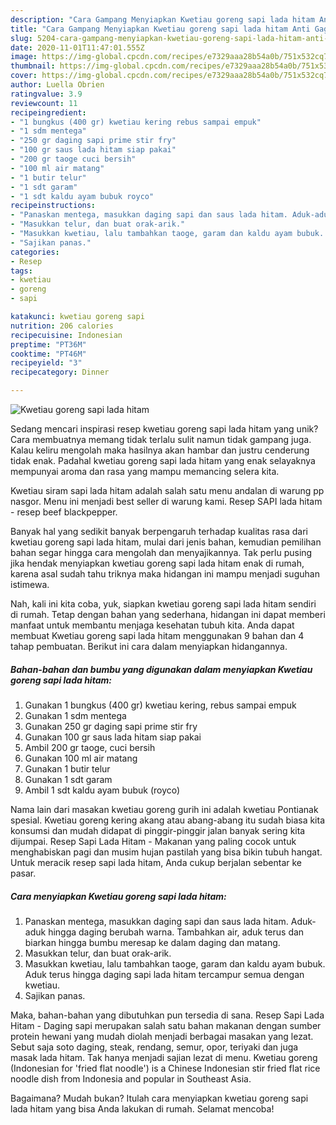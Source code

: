 ```yaml
---
description: "Cara Gampang Menyiapkan Kwetiau goreng sapi lada hitam Anti Gagal"
title: "Cara Gampang Menyiapkan Kwetiau goreng sapi lada hitam Anti Gagal"
slug: 5204-cara-gampang-menyiapkan-kwetiau-goreng-sapi-lada-hitam-anti-gagal
date: 2020-11-01T11:47:01.555Z
image: https://img-global.cpcdn.com/recipes/e7329aaa28b54a0b/751x532cq70/kwetiau-goreng-sapi-lada-hitam-foto-resep-utama.jpg
thumbnail: https://img-global.cpcdn.com/recipes/e7329aaa28b54a0b/751x532cq70/kwetiau-goreng-sapi-lada-hitam-foto-resep-utama.jpg
cover: https://img-global.cpcdn.com/recipes/e7329aaa28b54a0b/751x532cq70/kwetiau-goreng-sapi-lada-hitam-foto-resep-utama.jpg
author: Luella Obrien
ratingvalue: 3.9
reviewcount: 11
recipeingredient:
- "1 bungkus (400 gr) kwetiau kering rebus sampai empuk"
- "1 sdm mentega"
- "250 gr daging sapi prime stir fry"
- "100 gr saus lada hitam siap pakai"
- "200 gr taoge cuci bersih"
- "100 ml air matang"
- "1 butir telur"
- "1 sdt garam"
- "1 sdt kaldu ayam bubuk royco"
recipeinstructions:
- "Panaskan mentega, masukkan daging sapi dan saus lada hitam. Aduk-aduk hingga daging berubah warna. Tambahkan air, aduk terus dan biarkan hingga bumbu meresap ke dalam daging dan matang."
- "Masukkan telur, dan buat orak-arik."
- "Masukkan kwetiau, lalu tambahkan taoge, garam dan kaldu ayam bubuk. Aduk terus hingga daging sapi lada hitam tercampur semua dengan kwetiau."
- "Sajikan panas."
categories:
- Resep
tags:
- kwetiau
- goreng
- sapi

katakunci: kwetiau goreng sapi 
nutrition: 206 calories
recipecuisine: Indonesian
preptime: "PT36M"
cooktime: "PT46M"
recipeyield: "3"
recipecategory: Dinner

---
```



![Kwetiau goreng sapi lada hitam](https://img-global.cpcdn.com/recipes/e7329aaa28b54a0b/751x532cq70/kwetiau-goreng-sapi-lada-hitam-foto-resep-utama.jpg)

Sedang mencari inspirasi resep kwetiau goreng sapi lada hitam yang unik? Cara membuatnya memang tidak terlalu sulit namun tidak gampang juga. Kalau keliru mengolah maka hasilnya akan hambar dan justru cenderung tidak enak. Padahal kwetiau goreng sapi lada hitam yang enak selayaknya mempunyai aroma dan rasa yang mampu memancing selera kita.

Kwetiau siram sapi lada hitam adalah salah satu menu andalan di warung pp nasgor. Menu ini menjadi best seller di warung kami. Resep SAPI lada hitam - resep beef blackpepper.

Banyak hal yang sedikit banyak berpengaruh terhadap kualitas rasa dari kwetiau goreng sapi lada hitam, mulai dari jenis bahan, kemudian pemilihan bahan segar hingga cara mengolah dan menyajikannya. Tak perlu pusing jika hendak menyiapkan kwetiau goreng sapi lada hitam enak di rumah, karena asal sudah tahu triknya maka hidangan ini mampu menjadi suguhan istimewa.


Nah, kali ini kita coba, yuk, siapkan kwetiau goreng sapi lada hitam sendiri di rumah. Tetap dengan bahan yang sederhana, hidangan ini dapat memberi manfaat untuk membantu menjaga kesehatan tubuh kita. Anda dapat membuat Kwetiau goreng sapi lada hitam menggunakan 9 bahan dan 4 tahap pembuatan. Berikut ini cara dalam menyiapkan hidangannya.

<!--inarticleads1-->

##### Bahan-bahan dan bumbu yang digunakan dalam menyiapkan Kwetiau goreng sapi lada hitam:

1. Gunakan 1 bungkus (400 gr) kwetiau kering, rebus sampai empuk
1. Gunakan 1 sdm mentega
1. Gunakan 250 gr daging sapi prime stir fry
1. Gunakan 100 gr saus lada hitam siap pakai
1. Ambil 200 gr taoge, cuci bersih
1. Gunakan 100 ml air matang
1. Gunakan 1 butir telur
1. Gunakan 1 sdt garam
1. Ambil 1 sdt kaldu ayam bubuk (royco)


Nama lain dari masakan kwetiau goreng gurih ini adalah kwetiau Pontianak spesial. Kwetiau goreng kering akang atau abang-abang itu sudah biasa kita konsumsi dan mudah didapat di pinggir-pinggir jalan banyak sering kita dijumpai. Resep Sapi Lada Hitam - Makanan yang paling cocok untuk menghabiskan pagi dan musim hujan pastilah yang bisa bikin tubuh hangat. Untuk meracik resep sapi lada hitam, Anda cukup berjalan sebentar ke pasar. 

<!--inarticleads2-->

##### Cara menyiapkan Kwetiau goreng sapi lada hitam:

1. Panaskan mentega, masukkan daging sapi dan saus lada hitam. Aduk-aduk hingga daging berubah warna. Tambahkan air, aduk terus dan biarkan hingga bumbu meresap ke dalam daging dan matang.
1. Masukkan telur, dan buat orak-arik.
1. Masukkan kwetiau, lalu tambahkan taoge, garam dan kaldu ayam bubuk. Aduk terus hingga daging sapi lada hitam tercampur semua dengan kwetiau.
1. Sajikan panas.


Maka, bahan-bahan yang dibutuhkan pun tersedia di sana. Resep Sapi Lada Hitam - Daging sapi merupakan salah satu bahan makanan dengan sumber protein hewani yang mudah diolah menjadi berbagai masakan yang lezat. Sebut saja soto daging, steak, rendang, semur, opor, teriyaki dan juga masak lada hitam. Tak hanya menjadi sajian lezat di menu. Kwetiau goreng (Indonesian for &#39;fried flat noodle&#39;) is a Chinese Indonesian stir fried flat rice noodle dish from Indonesia and popular in Southeast Asia. 

Bagaimana? Mudah bukan? Itulah cara menyiapkan kwetiau goreng sapi lada hitam yang bisa Anda lakukan di rumah. Selamat mencoba!
